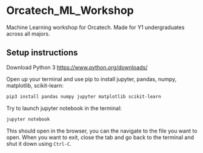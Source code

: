 # Orcatech_ML_Workshop

Machine Learning workshop for Orcatech. Made for Y1 undergraduates across all majors.

## Setup instructions

Download Python 3
https://www.python.org/downloads/

Open up your terminal and use pip to install jupyter, pandas, numpy, matplotlib, scikit-learn:

```bash
pip3 install pandas numpy jupyter matplotlib scikit-learn
```

Try to launch jupyter notebook in the terminal:

```bash
jupyter notebook
```

This should open in the browser, you can the navigate to the file you want to open.
When you want to exit, close the tab and go back to the terminal and shut it down using `Ctrl-C`.
